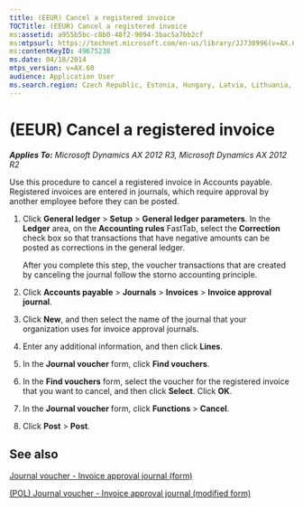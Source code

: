 ```yaml
---
title: (EEUR) Cancel a registered invoice
TOCTitle: (EEUR) Cancel a registered invoice
ms:assetid: a955b5bc-c8b0-48f2-9094-3bac5a7bb2cf
ms:mtpsurl: https://technet.microsoft.com/en-us/library/JJ730996(v=AX.60)
ms:contentKeyID: 49675238
ms.date: 04/18/2014
mtps_version: v=AX.60
audience: Application User
ms.search.region: Czech Republic, Estonia, Hungary, Latvia, Lithuania, Poland, Russia
---
```


# (EEUR) Cancel a registered invoice 


_**Applies To:** Microsoft Dynamics AX 2012 R3, Microsoft Dynamics AX 2012 R2_

Use this procedure to cancel a registered invoice in Accounts payable. Registered invoices are entered in journals, which require approval by another employee before they can be posted.

1.  Click **General ledger** \> **Setup** \> **General ledger parameters**. In the **Ledger** area, on the **Accounting rules** FastTab, select the **Correction** check box so that transactions that have negative amounts can be posted as corrections in the general ledger.
    
    After you complete this step, the voucher transactions that are created by canceling the journal follow the storno accounting principle.

2.  Click **Accounts payable** \> **Journals** \> **Invoices** \> **Invoice approval journal**.

3.  Click **New**, and then select the name of the journal that your organization uses for invoice approval journals.

4.  Enter any additional information, and then click **Lines**.

5.  In the **Journal voucher** form, click **Find vouchers**.

6.  In the **Find vouchers** form, select the voucher for the registered invoice that you want to cancel, and then click **Select**. Click **OK**.

7.  In the **Journal voucher** form, click **Functions** \> **Cancel**.

8.  Click **Post** \> **Post**.

## See also

[Journal voucher - Invoice approval journal (form)](https://technet.microsoft.com/en-us/library/aa498954\(v=ax.60\))

[(POL) Journal voucher - Invoice approval journal (modified form)](https://technet.microsoft.com/en-us/library/jj678203\(v=ax.60\))

  


